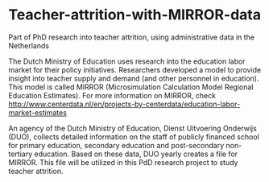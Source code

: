 # Teacher-attrition-with-MIRROR-data
Part of PhD research into teacher attrition, using administrative data in the Netherlands

The Dutch Ministry of Education uses research into the education labor market for their policy initiatives. Researchers developed a model to provide insight into teacher supply and demand (and other personnel in education). This model is called MIRROR (Microsimulation Calculation Model Regional Education Estimates). For more information on MIRROR, check http://www.centerdata.nl/en/projects-by-centerdata/education-labor-market-estimates

An agency of the Dutch Ministry of Education, Dienst Uitvoering Onderwijs (DUO), collects detailed information on the staff of publicly financed school for primary education, secondary education and post-secondary non-tertiary education. Based on these data, DUO yearly creates a file for MIRROR. This file will be utilized in this PdD research project to study teacher attrition. 
